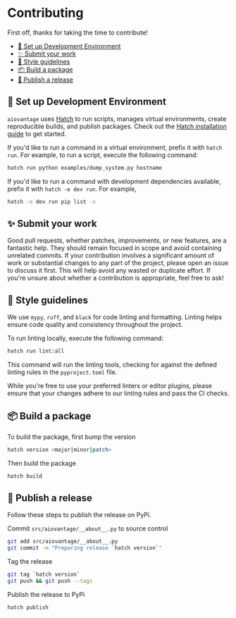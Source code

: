 # Contributing

First off, thanks for taking the time to contribute!

<!-- START doctoc generated TOC please keep comment here to allow auto update -->
<!-- DON'T EDIT THIS SECTION, INSTEAD RE-RUN doctoc TO UPDATE -->

- [🔨 Set up Development Environment](#-set-up-development-environment)
- [✨ Submit your work](#-submit-your-work)
- [🎨 Style guidelines](#-style-guidelines)
- [📦️ Build a package](#%EF%B8%8F-build-a-package)
- [🚀 Publish a release](#-publish-a-release)

<!-- END doctoc generated TOC please keep comment here to allow auto update -->

## 🔨 Set up Development Environment

`aiovantage` uses [Hatch](https://hatch.pypa.io/) to run scripts, manages virtual environments, create reproducible builds, and publish packages. Check out the [Hatch installation guide](https://hatch.pypa.io/latest/install/) to get started.

If you'd like to run a command in a virtual environment, prefix it with `hatch run`. For example, to run a script, execute the following command:

```bash
hatch run python examples/dump_system.py hostname
```

If you'd like to run a command with development dependencies available, prefix it with `hatch -e dev run`. For example,

```bash
hatch -e dev run pip list -v
```

## ✨ Submit your work

Good pull requests, whether patches, improvements, or new features, are a fantastic help. They should remain focused in scope and avoid containing unrelated commits. If your contribution involves a significant amount of work or substantial changes to any part of the project, please open an issue to discuss it first. This will help avoid any wasted or duplicate effort. If you're unsure about whether a contribution is appropriate, feel free to ask!

## 🎨 Style guidelines

We use `mypy`, `ruff`, and `black` for code linting and formatting. Linting helps ensure code quality and consistency throughout the project.

To run linting locally, execute the following command:

```bash
hatch run lint:all
```

This command will run the linting tools, checking for against the defined linting rules in the `pyproject.toml` file.

While you're free to use your preferred linters or editor plugins, please ensure that your changes adhere to our linting rules and pass the CI checks.

## 📦️ Build a package

To build the package, first bump the version

```bash
hatch version <major|minor|patch>
```

Then build the package

```bash
hatch build
```

## 🚀 Publish a release

Follow these steps to publish the release on PyPi.

Commit `src/aiovantage/__about__.py` to source control

```bash
git add src/aiovantage/__about__.py
git commit -m "Preparing release `hatch version`"
```

Tag the release

```bash
git tag `hatch version`
git push && git push --tags
```

Publish the release to PyPi

```bash
hatch publish
```
